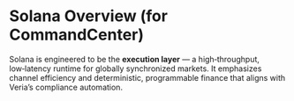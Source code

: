 # Solana Overview (for CommandCenter)

Solana is engineered to be the **execution layer** — a high‑throughput, low‑latency runtime
for globally synchronized markets. It emphasizes channel efficiency and deterministic,
programmable finance that aligns with Veria’s compliance automation.
